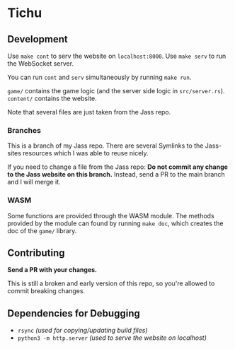 # Tichu

## Development

Use `make cont` to serv the website on `localhost:8000`.
Use `make serv` to run the WebSocket server.

You can run `cont` and `serv` simultaneously by running `make run`.

`game/` contains the game logic (and the server side logic in `src/server.rs`).
`content/` contains the website.

Note that several files are just taken from the Jass repo.

### Branches

This is a branch of my Jass repo. There are several Symlinks to the Jass-sites resources which
I was able to reuse nicely.

If you need to change a file from the Jass repo: **Do not commit any change to the Jass website on this branch.**
Instead, send a PR to the main branch and I will merge it.

### WASM

Some functions are provided through the WASM module.
The methods provided by the module can found by running `make doc`,
which creates the doc of the `game/` library.


## Contributing

**Send a PR with your changes.**

This is still a broken and early version of this repo, so you're allowed to commit
breaking changes.
## Dependencies for Debugging

- `rsync` _(used for copying/updating build files)_
- `python3 -m http.server` _(used to serve the website on localhost)_
